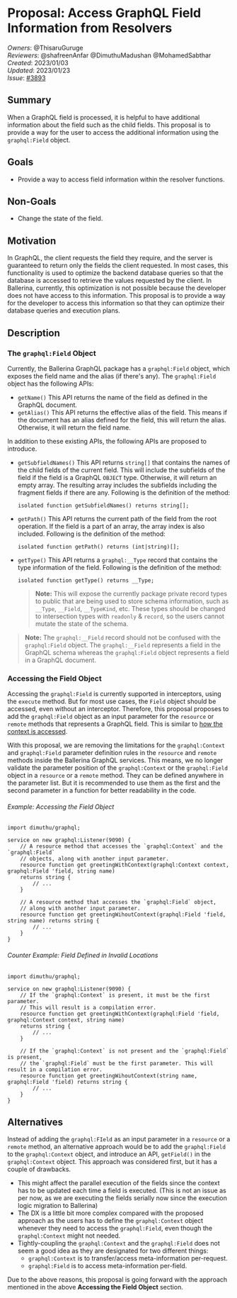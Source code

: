 # Proposal: Access GraphQL Field Information from Resolvers

_Owners_: @ThisaruGuruge    
_Reviewers_: @shafreenAnfar @DimuthuMadushan @MohamedSabthar   
_Created_: 2023/01/03   
_Updated_: 2023/01/23   
_Issue_: [#3893](https://github.com/ballerina-platform/ballerina-standard-library/issues/3893)

## Summary
When a GraphQL field is processed, it is helpful to have additional information about the field such as the child fields. This proposal is to provide a way for the user to access the additional information using the `graphql:Field` object.

## Goals
* Provide a way to access field information within the resolver functions.

## Non-Goals
* Change the state of the field.

## Motivation
In GraphQL, the client requests the field they require, and the server is guaranteed to return only the fields the client requested. In most cases, this functionality is used to optimize the backend database queries so that the database is accessed to retrieve the values requested by the client. In Ballerina, currently, this optimization is not possible because the developer does not have access to this information. This proposal is to provide a way for the developer to access this information so that they can optimize their database queries and execution plans.

## Description

### The `graphql:Field` Object
Currently, the Ballerina GraphQL package has a `graphql:Field` object, which exposes the field name and the alias (if there's any). The `graphql:Field` object has the following APIs:

- `getName()`
  This API returns the name of the field as defined in the GraphQL document.
- `getAlias()`
  This API returns the effective alias of the field. This means if the document has an alias defined for the field, this will return the alias. Otherwise, it will return the field name.

In addition to these existing APIs, the following APIs are proposed to introduce.

- `getSubfieldNames()`
  This API returns `string[]` that contains the names of the child fields of the current field. This will include the subfields of the field if the field is a GraphQL `OBJECT` type. Otherwise, it will return an empty array. The resulting array includes the subfields including the fragment fields if there are any. Following is the definition of the method:
    ```ballerina
    isolated function getSubfieldNames() returns string[];
    ```
- `getPath()`
  This API returns the current path of the field from the root operation. If the field is a part of an array, the array index is also included. Following is the definition of the method:
    ```ballerina
    isolated function getPath() returns (int|string)[];
    ```
- `getType()`
  This API returns a `graphql:__Type` record that contains the type information of the field. Following is the definition of the method:
    ```ballerina
    isolated function getType() returns __Type;
    ```
  > **Note:** This will expose the currently package private record types to public that are being used to store schema information, such as `__Type`, `__Field`, `__TypeKind`, etc. These types should be changed to intersection types with `readonly` & `record`, so the users cannot mutate the state of the schema.

>**Note:** The `graphql:__Field` record should not be confused with the `graphql:Field` object. The `graphql:__Field` represents a field in the GraphQL schema whereas the `graphql:Field` object represents a field in a GraphQL document.

### Accessing the Field Object

Accessing the `graphql:Field` is currently supported in interceptors, using the `execute` method. But for most use cases, the `Field` object should be accessed, even without an interceptor. Therefore, this proposal proposes to add the `graphql:Field` object as an input parameter for the `resource` or `remote` methods that represents a GraphQL field. This is similar to [how the context is accessed](https://ballerina.io/spec/graphql/#84-accessing-the-context).

With this proposal, we are removing the limitations for the `graphql:Context` and `graphql:Field` parameter definition rules in the `resource` and `remote` methods inside the Ballerina GraphQL services. This means, we no longer validate the parameter position of the `graphql:Context` or the `graphql:Field` object in a `resource` or a `remote` method. They can be defined anywhere in the parameter list. But it is recommended to use them as the first and the second parameter in a function for better readability in the code.

###### Example: Accessing the Field Object

```ballerina
import dimuthu/graphql;

service on new graphql:Listener(9090) {
    // A resource method that accesses the `graphql:Context` and the `graphql:Field` 
    // objects, along with another input parameter.
    resource function get greetingWithContext(graphql:Context context, graphql:Field 'field, string name)
    returns string {
        // ...
    }

    // A resource method that accesses the `graphql:Field` object,
    // along with another input parameter.
    resource function get greetingWihoutContext(graphql:Field 'field, string name) returns string {
        // ...
    }
}
```

###### Counter Example: Field Defined in Invalid Locations

```ballerina
import dimuthu/graphql;

service on new graphql:Listener(9090) {
    // If the `graphql:Context` is present, it must be the first parameter. 
    // This will result is a compilation error.
    resource function get greetingWithContext(graphql:Field 'field, graphql:Context context, string name) 
    returns string {
        // ...
    }

    // If the `graphql:Context` is not present and the `graphql:Field` is present, 
    // the `graphql:Field` must be the first parameter. This will result in a compilation error.
    resource function get greetingWihoutContext(string name, graphql:Field 'field) returns string {
        // ...
    }
}
```

## Alternatives

Instead of adding the `graphql:FIeld` as an input parameter in a `resource` or a `remote` method, an alternative approach would be to add the `graphql:Field` to the `graphql:Context` object, and introduce an API, `getField()` in the `graphql:Context` object. This approach was considered first, but it has a couple of drawbacks.
- This might affect the parallel execution of the fields since the context has to be updated each time a field is executed. (This is not an issue as per now, as we are executing the fields serially now since the execution logic migration to Ballerina)
- The DX is a little bit more complex compared with the proposed approach as the users has to define the `graphql:Context` object whenever they need to access the `graphql:Field`, even though the `graphql:Context` might not needed.
- Tightly-coupling the `graphql:Context` and the `graphql:Field` does not seem a good idea as they are designated for two different things:
    - `graphql:Context` is to transfer/access meta-information per-request.
    - `graphql:Field` is to access meta-information per-field.

Due to the above reasons, this proposal is going forward with the approach mentioned in the above **Accessing the Field Object** section.
